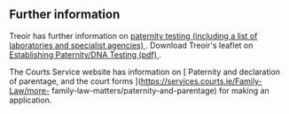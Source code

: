 ##  Further information

Treoir has further information on [ paternity testing (including a list of
laboratories and specialist agencies)
](https://www.treoir.ie/information/establishing-paternity-information/) .
Download Treoir's leaflet on [ Establishing Paternity/DNA Testing (pdf)
](https://www.treoir.ie/wp-content/uploads/2018/03/Establishing-Paternity.pdf)
.

The Courts Service website has information on [ Paternity and declaration of
parentage, and the court forms ](https://services.courts.ie/Family-Law/more-
family-law-matters/paternity-and-parentage) for making an application.
